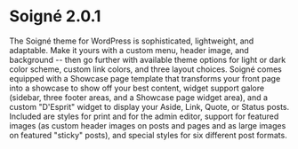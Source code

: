 Soigné 2.0.1
=====
The Soigné theme for WordPress is sophisticated, lightweight, and adaptable. Make it yours with a custom menu, header image, and background -- then go further with available theme options for light or dark color scheme, custom link colors, and three layout choices. Soigné comes equipped with a Showcase page template that transforms your front page into a showcase to show off your best content, widget support galore (sidebar, three footer areas, and a Showcase page widget area), and a custom "D'Esprit" widget to display your Aside, Link, Quote, or Status posts. Included are styles for print and for the admin editor, support for featured images (as custom header images on posts and pages and as large images on featured "sticky" posts), and special styles for six different post formats.

